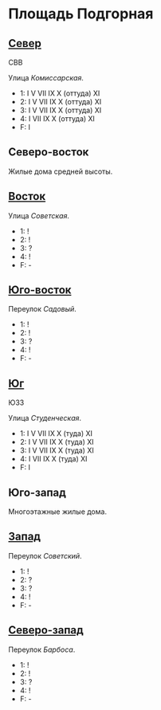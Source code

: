 # Площадь Подгорная

## [Север](./560070.md)

СВВ

Улица *Комиссарская*.

* 1:    I   V   VII IX  X (оттуда)  XI
* 2:    I   V   VII IX  X (оттуда)  XI
* 3:    I   V   VII IX  X (оттуда)  XI
* 4:    I   VII IX  X (оттуда)  XI
* F:    I

## Северо-восток

Жилые дома средней высоты.

## [Восток](./570080.md)

Улица *Советская*.

* 1:    !
* 2:    !
* 3:    ?
* 4:    !
* F:    -

## [Юго-восток](./565085.md)

Переулок *Садовый*.

* 1:    !
* 2:    !
* 3:    ?
* 4:    !
* F:    -

## [Юг](./560085.md)

ЮЗЗ

Улица *Студенческая*.

* 1:    I   V   VII IX  X (туда)    XI
* 2:    I   V   VII IX  X (туда)    XI
* 3:    I   V   VII IX  X (туда)    XI
* 4:    I   VII IX  X (туда)    XI
* F:    I

## Юго-запад

Многоэтажные жилые дома.

## [Запад](./555080.md)

Переулок *Советский*.

* 1:    !
* 2:    ?
* 3:    ?
* 4:    !
* F:    -

## [Северо-запад](./555075.md)

Переулок *Барбоса*.

* 1:    !
* 2:    !
* 3:    ?
* 4:    !
* F:    -
